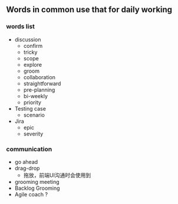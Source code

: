 ## Words in common use that for daily working

### words list
- discussion
  - confirm
  - tricky
  - scope
  - explore
  - groom
  - collaboration
  - straightforward
  - pre-planning
  - bi-weekly
  - priority
- Testing case
  - scenario
- Jira
  - epic
  - severity

### communication
- go ahead
- drag-drop
  - 拖放，前端UI沟通时会使用到
- grooming meeting
- Backlog Grooming
- Agile coach ?

